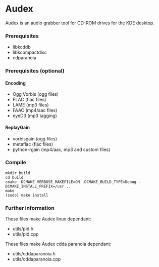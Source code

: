 Audex
=====

Audex is an audio grabber tool for CD-ROM drives for the KDE desktop.

### Prerequisites

* libkcddb
* libkcompactdisc
* cdparanoia

### Prerequisites (optional)

#### Encoding

* Ogg Vorbis (ogg files)
* FLAC (flac files)
* LAME (mp3 files)
* FAAC (mp4/aac files)
* eyeD3 (mp3 tagging)

#### ReplayGain

* vorbisgain (ogg files)
* metaflac (flac files)
* python-rgain (mp4/aac, mp3 and custom files)

### Compile

    mkdir build
    cd build
    cmake -DCMAKE_VERBOSE_MAKEFILE=ON -DCMAKE_BUILD_TYPE=Debug -DCMAKE_INSTALL_PREFIX=/usr ..
    make
    (sudo) make install

### Further information

These files make Audex linux dependant:

* utils/pid.h
* utils/pid.cpp

These files make Audex cdda paranoia dependant:

* utils/cddaparanoia.h
* utils/cddaparanoia.cpp

